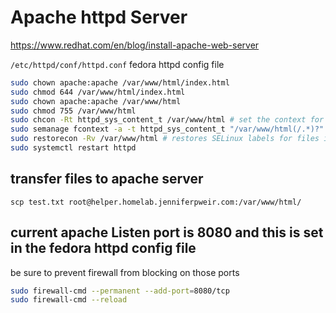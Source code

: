 # Apache httpd Server

<https://www.redhat.com/en/blog/install-apache-web-server>

`/etc/httpd/conf/httpd.conf` fedora httpd config file

```bash
sudo chown apache:apache /var/www/html/index.html
sudo chmod 644 /var/www/html/index.html
sudo chown apache:apache /var/www/html
sudo chmod 755 /var/www/html
sudo chcon -Rt httpd_sys_content_t /var/www/html # set the context for Apache-served files
sudo semanage fcontext -a -t httpd_sys_content_t "/var/www/html(/.*)?" # update the SELinux policy so it does not reset the label in the future
sudo restorecon -Rv /var/www/html # restores SELinux labels for files in /var/www/html and fixes access
sudo systemctl restart httpd
```

## transfer files to apache server

`scp test.txt root@helper.homelab.jenniferpweir.com:/var/www/html/`

## current apache Listen port is 8080 and this is set in the fedora httpd config file

be sure to prevent firewall from blocking on those ports

```bash
sudo firewall-cmd --permanent --add-port=8080/tcp
sudo firewall-cmd --reload
```
